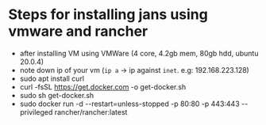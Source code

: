 # Steps for installing jans using vmware and rancher
- after installing VM using VMWare (4 core, 4.2gb mem, 80gb hdd, ubuntu 20.0.4)
- note down ip of your vm (`ip a` -> ip against `inet`. e.g: 192.168.223.128)
- sudo apt install curl
- curl -fsSL https://get.docker.com -o get-docker.sh
- sudo sh get-docker.sh
- sudo docker run -d --restart=unless-stopped -p 80:80 -p 443:443 --privileged rancher/rancher:latest
